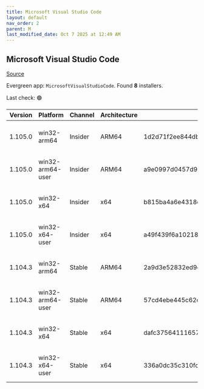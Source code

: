 ```yaml
---
title: Microsoft Visual Studio Code
layout: default
nav_order: 2
parent: M
last_modified_date: Oct 7 2025 at 12:49 AM
---
```


## Microsoft Visual Studio Code

[Source](https://code.visualstudio.com)

Evergreen app: `MicrosoftVisualStudioCode`. Found **8** installers.

Last check: 🟢

| Version | Platform         | Channel | Architecture | Sha256                                                           | URI                                                                                                                                                                                                                                                                                                              |
| ------- | ---------------- | ------- | ------------ | ---------------------------------------------------------------- | ---------------------------------------------------------------------------------------------------------------------------------------------------------------------------------------------------------------------------------------------------------------------------------------------------------------- |
| 1.105.0 | win32-arm64      | Insider | ARM64        | 1d2d71f2ee844dbe3513895b35cbd80998d86d6a06beff6284d6f4e681f36bbf | [https://vscode.download.prss.microsoft.com/dbazure/download/insider/72f7c60cfcc01d4e8a437f4a1704b8bbd3229411/VSCodeSetup-arm64-1.105.0-insider.exe](https://vscode.download.prss.microsoft.com/dbazure/download/insider/72f7c60cfcc01d4e8a437f4a1704b8bbd3229411/VSCodeSetup-arm64-1.105.0-insider.exe)         |
| 1.105.0 | win32-arm64-user | Insider | ARM64        | a9e0997d0457d906e2e4a978914a75dd08dbc98b1110178cdc33dbdd6a63bba0 | [https://vscode.download.prss.microsoft.com/dbazure/download/insider/72f7c60cfcc01d4e8a437f4a1704b8bbd3229411/VSCodeUserSetup-arm64-1.105.0-insider.exe](https://vscode.download.prss.microsoft.com/dbazure/download/insider/72f7c60cfcc01d4e8a437f4a1704b8bbd3229411/VSCodeUserSetup-arm64-1.105.0-insider.exe) |
| 1.105.0 | win32-x64        | Insider | x64          | b815ba4a6e4318e389cb1f417adc922ef2d9d17318e467653436bc5626c2b996 | [https://vscode.download.prss.microsoft.com/dbazure/download/insider/72f7c60cfcc01d4e8a437f4a1704b8bbd3229411/VSCodeSetup-x64-1.105.0-insider.exe](https://vscode.download.prss.microsoft.com/dbazure/download/insider/72f7c60cfcc01d4e8a437f4a1704b8bbd3229411/VSCodeSetup-x64-1.105.0-insider.exe)             |
| 1.105.0 | win32-x64-user   | Insider | x64          | a49f439f6a1021846f8dafa0105f4da20c871ce67977db3e0ce400753e8c3294 | [https://vscode.download.prss.microsoft.com/dbazure/download/insider/72f7c60cfcc01d4e8a437f4a1704b8bbd3229411/VSCodeUserSetup-x64-1.105.0-insider.exe](https://vscode.download.prss.microsoft.com/dbazure/download/insider/72f7c60cfcc01d4e8a437f4a1704b8bbd3229411/VSCodeUserSetup-x64-1.105.0-insider.exe)     |
| 1.104.3 | win32-arm64      | Stable  | ARM64        | 2a9d3e52832ed9e8377668552ae6d4dfd645450a519154b299a9a2f916536650 | [https://vscode.download.prss.microsoft.com/dbazure/download/stable/385651c938df8a906869babee516bffd0ddb9829/VSCodeSetup-arm64-1.104.3.exe](https://vscode.download.prss.microsoft.com/dbazure/download/stable/385651c938df8a906869babee516bffd0ddb9829/VSCodeSetup-arm64-1.104.3.exe)                           |
| 1.104.3 | win32-arm64-user | Stable  | ARM64        | 57cd4ebe445c62cf2ec64cc40586a7659efa1ffbee373855ca5cab32ee1d7956 | [https://vscode.download.prss.microsoft.com/dbazure/download/stable/385651c938df8a906869babee516bffd0ddb9829/VSCodeUserSetup-arm64-1.104.3.exe](https://vscode.download.prss.microsoft.com/dbazure/download/stable/385651c938df8a906869babee516bffd0ddb9829/VSCodeUserSetup-arm64-1.104.3.exe)                   |
| 1.104.3 | win32-x64        | Stable  | x64          | dafc37564111657f374d649c7fa4dcca43221d380eca319a3a9b095b9d22868c | [https://vscode.download.prss.microsoft.com/dbazure/download/stable/385651c938df8a906869babee516bffd0ddb9829/VSCodeSetup-x64-1.104.3.exe](https://vscode.download.prss.microsoft.com/dbazure/download/stable/385651c938df8a906869babee516bffd0ddb9829/VSCodeSetup-x64-1.104.3.exe)                               |
| 1.104.3 | win32-x64-user   | Stable  | x64          | 336a0dc35c310fd4c402ff3fdbb0cde85a8720264b58ceea6bda09f771b28bde | [https://vscode.download.prss.microsoft.com/dbazure/download/stable/385651c938df8a906869babee516bffd0ddb9829/VSCodeUserSetup-x64-1.104.3.exe](https://vscode.download.prss.microsoft.com/dbazure/download/stable/385651c938df8a906869babee516bffd0ddb9829/VSCodeUserSetup-x64-1.104.3.exe)                       |
